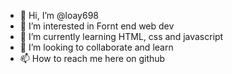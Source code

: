 - 👋 Hi, I’m @loay698
- 👀 I’m interested in Fornt end web dev
- 🌱 I’m currently learning HTML, css and javascript
- 💞️ I’m looking to collaborate and learn  
- 📫 How to reach me here on github 

<!---
loay698/loay698 is a ✨ special ✨ repository because its `README.md` (this file) appears on your GitHub profile.
You can click the Preview link to take a look at your changes.
--->
